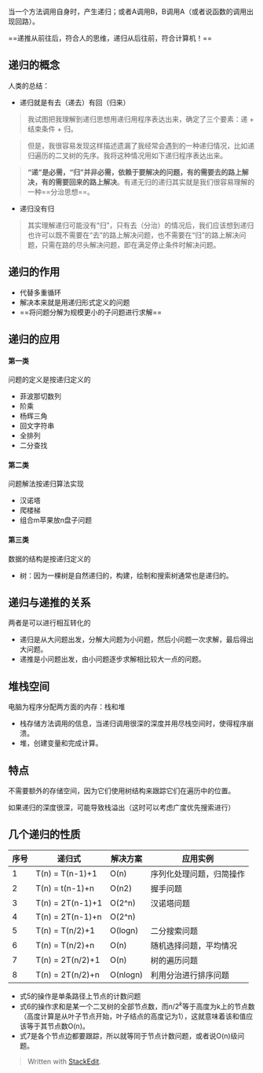 当一个方法调用自身时，产生递归；或者A调用B，B调用A（或者说函数的调用出现回路）。

==递推从前往后，符合人的思维，递归从后往前，符合计算机！==
## 递归的概念
人类的总结：
- 递归就是有去（递去）有回（归来）
>我试图把我理解到递归思想用递归用程序表达出来，确定了三个要素：递 + 结束条件 + 归。

>但是，我很容易发现这样描述遗漏了我经常会遇到的一种递归情况，比如递归遍历的二叉树的先序。我将这种情况用如下递归程序表达出来。

>**“递”是必需，“归”并非必需，依赖于要解决的问题，有的需要去的路上解决，有的需要回来的路上解决**。有递无归的递归其实就是我们很容易理解的一种==分治思想==。

-  递归没有归
>其实理解递归可能没有“归”，只有去（分治）的情况后，我们应该想到递归也许可以既不需要在“去”的路上解决问题，也不需要在“归”的路上解决问题，只需在路的尽头解决问题，即在满足停止条件时解决问题。

## 递归的作用
- 代替多重循环
- 解决本来就是用递归形式定义的问题
- ==将问题分解为规模更小的子问题进行求解==
## 递归的应用
#### 第一类
问题的定义是按递归定义的
- 菲波那切数列
- 阶乘
- 杨辉三角
- 回文字符串
- 全排列
- 二分查找
#### 第二类
问题解法按递归算法实现
- 汉诺塔
- 爬楼梯
- 组合m苹果放n盘子问题
#### 第三类
数据的结构是按递归定义的
- 树：因为一棵树是自然递归的，构建，绘制和搜索树通常也是递归的。
## 递归与递推的关系
两者是可以进行相互转化的
- 递归是从大问题出发，分解大问题为小问题，然后小问题一次求解，最后得出大问题。
- 递推是小问题出发，由小问题逐步求解相比较大一点的问题。
## 堆栈空间
电脑为程序分配两方面的内存：栈和堆
- 栈存储方法调用的信息，当递归调用很深的深度并用尽栈空间时，使得程序崩溃。
- 堆，创建变量和完成计算。
## 特点
不需要额外的存储空间，因为它们使用树结构来跟踪它们在遍历中的位置。

如果递归的深度很深，可能导致栈溢出（这时可以考虑广度优先搜索进行）
## 几个递归的性质
序号|递归式|解决方案|应用实例
--|---|---|---
1|T(n) = T(n-1)+1  |O(n)   |序列化处理问题，归简操作  
2|T(n) = t(n-1)+n  |O(n2)   |握手问题  
3|T(n) = 2T(n-1)+1  |O(2^n)   |汉诺塔问题  
4|T(n) = 2T(n-1)+n  |O(2^n)   |
5|T(n) = T(n/2)+1  |O(logn)   |  二分搜索问题
6|T(n) = T(n/2)+n  |O(n)   |  随机选择问题，平均情况
7|T(n) = 2T(n/2)+1  |O(n)   |  树的遍历问题
8|T(n) = 2T(n/2)+n  |O(nlogn)   |利用分治进行排序问题  
- 式5的操作是单条路径上节点的计数问题
- 式6的操作求和是某一个二叉树的全部节点数，而$n/2^k$等于高度为k上的节点数（高度计算是从叶子节点开始，叶子结点的高度记为1），这就意味着该和值应该等于其节点数O(n)。
- 式7是各个节点边都要跟踪，所以就等同于节点计数问题，或者说O(n)级问题。



> Written with [StackEdit](https://stackedit.io/).
<!--stackedit_data:
eyJoaXN0b3J5IjpbLTU0NDQ2ODM1NiwyMDMzMzYyOTc3LDE5Mj
E2OTI3NDgsMzk5ODgwNTkwXX0=
-->

